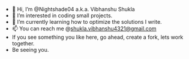 - 👋 Hi, I’m @Nightshade04 a.k.a. Vibhanshu Shukla
- 👀 I’m interested in coding small projects.
- 🌱 I’m currently learning how to optimize the solutions I write.
- 📫 You can reach me @shukla.vibhanshu4321@gmail.com
- If you see something you like here, go ahead, create a fork, lets work together.
- Be seeing you.

<!---
Nightshade04/Nightshade04 is a ✨ special ✨ repository because its `README.md` (this file) appears on your GitHub profile.
You can click the Preview link to take a look at your changes.
--->

